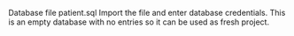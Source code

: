 Database file patient.sql
Import the file and enter database credentials.
This is an empty database with no entries so it can be used as fresh project.

